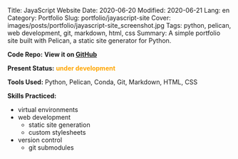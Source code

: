 Title: JayaScript Website
Date: 2020-06-20
Modified: 2020-06-21
Lang: en
Category: Portfolio
Slug: portfolio/jayascript-site
Cover: images/posts/portfolio/jayascript-site_screenshot.jpg
Tags: python, pelican, web development, git, markdown, html, css
Summary: A simple portfolio site built with Pelican, a static site generator for Python.

**Code Repo:** **View it on [GitHub](https://github.com/jayascript/jayascript.github.io)**

**Present Status:** <span style="color:orange">**under development**</span>

**Tools Used:** Python, Pelican, Conda, Git, Markdown, HTML, CSS

**Skills Practiced:**

* virtual environments
* web development
    * static site generation
    * custom stylesheets
* version control
    * git submodules
